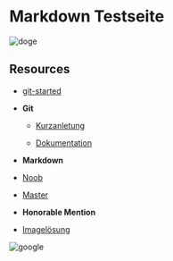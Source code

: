 # **Markdown Testseite** #

![doge](https://github.com/grouv-Y/Images/issues/2#issue-580510190)

## **Resources** ##

* [git-started](https://github.com/taitruong/git-started)

* **Git**

  * [Kurzanletung](https://rogerdudler.github.io/git-guide/index.de.html)

  * [Dokumentation](https://www.notion.so/Introduction-to-Git-ac396a0697704709a12b6a0e545db049)

* **Markdown**

 * [Noob](https://github.com/prof3ssorSt3v3/Learning-Github#new-heading-from-a-collaborator)

  * [Master](https://guides.github.com/features/mastering-markdown/)

* **Honorable Mention**
 
 * [Imagelösung](https://gist.github.com/vinkla/dca76249ba6b73c5dd66a4e986df4c8d)


![google](https://github.com/grouv-Y/Images/issues/1)







